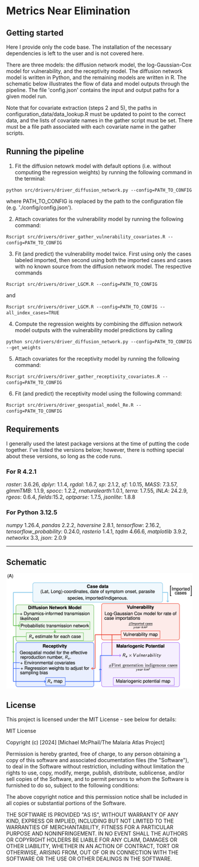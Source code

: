 # Metrics Near Elimination


## Getting started
Here I provide only the code base. The installation of the necessary dependencies is left to the user and is not covered here.

There are three models: the diffusion network model, the log-Gaussian-Cox model for vulnerability, and the receptivity model. The diffusion network model is written in Python, and the remaining models are written in R. The schematic below illustrates the flow of data and model outputs through the pipeline. The file 'config.json' contains the input and output paths for a given model run. 

Note that for covariate extraction (steps 2 and 5), the paths in configuration_data/data_lookup.R must be updated to point to the correct data, and the lists of covariate names in the gather script must be set. There must be a file path associated with each covariate name in the gather scripts.

## Running the pipeline

1. Fit the diffusion netowrk model with default options (i.e. without computing the regression weights) by running the following command in the terminal:
``` 
python src/drivers/driver_diffusion_network.py --config=PATH_TO_CONFIG
```
where PATH_TO_CONFIG is replaced by the path to the configuration file (e.g. './config/config.json').

2. Attach covariates for the vulnerability model by running the following command:
``` 
Rscript src/drivers/driver_gather_vulnerability_covariates.R --config=PATH_TO_CONFIG
```

3. Fit (and predict) the vulnerability model twice. First using only the cases labeled imported, then second using both the imported cases and cases with no known source from the diffusion network model. The respective commands 
``` 
Rscript src/drivers/driver_LGCM.R --config=PATH_TO_CONFIG
```
and 
``` 
Rscript src/drivers/driver_LGCM.R --config=PATH_TO_CONFIG --all_index_cases=TRUE
```
4. Compute the regression weights by combining the diffusion network model outputs with the vulnerability model predictions by calling
```
python src/drivers/driver_diffusion_network.py --config=PATH_TO_CONFIG --get_weights
```

5. Attach covariates for the receptivity model by running the following command:
```
Rscript src/drivers/driver_gather_receptivity_covariates.R --config=PATH_TO_CONFIG
```

6. Fit (and predict) the receptivity model using the following command:
```
Rscript src/drivers/driver_geospatial_model_Re.R --config=PATH_TO_CONFIG
```


## Requirements
I generally used the latest package versions at the time of putting the code together. I've listed the versions below; however, there is nothing special about these versions, so long as the code runs. 
### For R 4.2.1
*raster*: 3.6.26,
*dplyr*: 1.1.4,
*rgdal*: 1.6.7,
*sp*: 2.1.2,
*sf*: 1.0.15,
*MASS*: 7.3.57,
*glmmTMB*: 1.1.9,
*spocc*: 1.2.2,
*rnaturalearth*:1.0.1, 
*terra*:  1.7.55,
*INLA*: 24.2.9,
*rgeos*: 0.6.4,
*fields*:15.2,
*optparse*: 1.7.5,
*jsonlite*: 1.8.8



### For Python 3.12.5
*numpy* 1.26.4,
*pandas* 2.2.2,
*haversine* 2.8.1,
*tensorflow*: 2.16.2, 
*tensorflow_probability*: 0.24.0,
*rasterio* 1.4.1,
*tqdm*  4.66.6,
*matplotlib* 3.9.2,
*networkx* 3.3,
*json*: 2.0.9


***
## Schematic

![Algorithm schematic](docs/images/Algorithm_schematic.png) 


## License
This project is licensed under the MIT License - see below for details:

MIT License

Copyright (c) [2024] [Michael McPhail/The Malaria Atlas Project]

Permission is hereby granted, free of charge, to any person obtaining a copy
of this software and associated documentation files (the "Software"), to deal
in the Software without restriction, including without limitation the rights
to use, copy, modify, merge, publish, distribute, sublicense, and/or sell
copies of the Software, and to permit persons to whom the Software is
furnished to do so, subject to the following conditions:

The above copyright notice and this permission notice shall be included in all
copies or substantial portions of the Software.

THE SOFTWARE IS PROVIDED "AS IS", WITHOUT WARRANTY OF ANY KIND, EXPRESS OR
IMPLIED, INCLUDING BUT NOT LIMITED TO THE WARRANTIES OF MERCHANTABILITY,
FITNESS FOR A PARTICULAR PURPOSE AND NONINFRINGEMENT. IN NO EVENT SHALL THE
AUTHORS OR COPYRIGHT HOLDERS BE LIABLE FOR ANY CLAIM, DAMAGES OR OTHER
LIABILITY, WHETHER IN AN ACTION OF CONTRACT, TORT OR OTHERWISE, ARISING FROM,
OUT OF OR IN CONNECTION WITH THE SOFTWARE OR THE USE OR OTHER DEALINGS IN THE
SOFTWARE.

